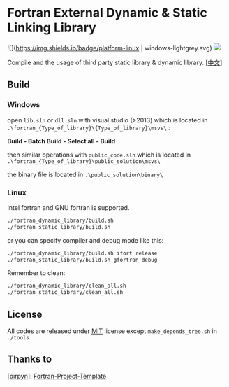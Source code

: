# Fortran External Dynamic & Static Linking  Library

 ![](https://img.shields.io/badge/platform-linux | windows-lightgrey.svg) ![](https://img.shields.io/badge/license-MIT-blue.svg)

Compile and the usage of third party static library & dynamic library. [[中文](./README_cn.md)]



## Build

### Windows

open `lib.sln` or `dll.sln` with visual studio (>2013)  which is located in `.\fortran_{Type_of_library}\{Type_of_library}\msvs\` :

**Build - Batch Build - Select all - Build**

then similar operations with `public_code.sln` which is located in `.\fortran_{Type_of_library}\public_solution\msvs\` 

the binary file is located in `.\public_solution\binary\`

### Linux

Intel fortran and GNU fortran is supported.

```bash
./fortran_dynamic_library/build.sh
./fortran_static_library/build.sh
```

or you can specify compiler and debug mode like this:

```bash
./fortran_dynamic_library/build.sh ifort release
./fortran_static_library/build.sh gfortran debug
```

Remember to clean:

```bash
./fortran_dynamic_library/clean_all.sh
./fortran_static_library/clean_all.sh
```



## License

All codes are released under [MIT](./LICENSE) license except `make_depends_tree.sh` in `./tools`



## Thanks to

[[pirpyn](https://github.com/pirpyn)]:  [Fortran-Project-Template](https://github.com/pirpyn/Fortran-Project-Template)

